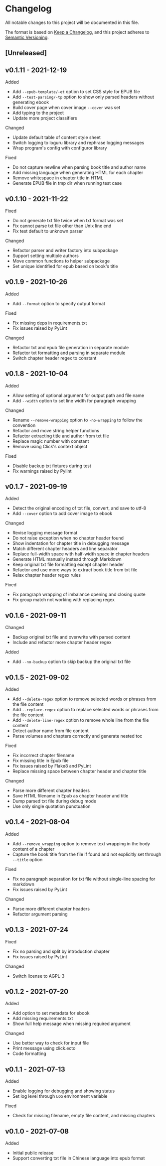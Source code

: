 # Changelog

All notable changes to this project will be documented in this file.

The format is based on [Keep a Changelog](https://keepachangelog.com/en/1.0.0/),
and this project adheres to [Semantic Versioning](https://semver.org/spec/v2.0.0.html).

## [Unreleased]

## v0.1.11 - 2021-12-19
Added
- Add `--epub-template/-et` option to set CSS style for EPUB file
- Add `--test-parsing/-tp` option to show only parsed headers without
  generating ebook
- Build cover page when cover image `--cover` was set
- Add typing to the project
- Update more project classifiers

Changed
- Update default table of content style sheet
- Switch logging to loguru library and rephrase logging messages
- Wrap program's config with configuror library

Fixed
- Do not capture newline when parsing book title and author name
- Add missing language when generating HTML for each chapter
- Remove whitespace in chapter title in HTML
- Generate EPUB file in tmp dir when running test case

## v0.1.10 - 2021-11-22
Fixed
- Do not generate txt file twice when txt format was set
- Fix cannot parse txt file other than Unix line end
- Fix test default to unknown parser

Changed
- Refactor parser and writer factory into subpackage
- Support setting multiple authors
- Move common functions to helper subpackage
- Set unique identified for epub based on book's title

## v0.1.9 - 2021-10-26
Added
- Add `--format` option to specify output format

Fixed
- Fix missing deps in requirements.txt
- Fix issues raised by PyLint

Changed
- Refactor txt and epub file generation in separate module
- Refactor txt formatting and parsing in separate module
- Switch chapter header regex to constant

## v0.1.8 - 2021-10-04
Added
- Allow setting of optional argument for output path and file name
- Add `--width` option to set line width for paragraph wrapping

Changed
- Rename `--remove-wrapping` option to `-no-wrapping` to follow the convention
- Refactor and move string helper functions
- Refactor extracting title and author from txt file
- Replace magic number with constant
- Remove using Click's context object

Fixed
- Disable backup txt fixtures during test
- Fix warnings raised by Pylint

## v0.1.7 - 2021-09-19
Added
- Detect the original encoding of txt file, convert, and save to utf-8
- Add `--cover` option to add cover image to ebook

Changed
- Revise logging message format
- Do not raise exception when no chapter header found
- Show indentation for chapter title in debugging message
- Match different chapter headers and line separator
- Replace full-width space with half-width space in chapter headers
- Generate HTML manually instead through Markdown
- Keep original txt file formatting except chapter header
- Refactor and use more ways to extract book title from txt file
- Relax chapter header regex rules

Fixed
- Fix paragraph wrapping of imbalance opening and closing quote
- Fix group match not working with replacing regex

## v0.1.6 - 2021-09-11
Changed
- Backup original txt file and overwrite with parsed content
- Include and refactor more chapter header regex

Added
- Add `--no-backup` option to skip backup the original txt file

## v0.1.5 - 2021-09-02
Added
- Add `--delete-regex` option to remove selected words or phrases from the file
  content
- Add `--replace-regex` option to replace selected words or phrases from the
  file content
- Add `--delete-line-regex` option to remove whole line from the file content
- Detect author name from file content
- Parse volumes and chapters correctly and generate nested toc

Fixed
- Fix incorrect chapter filename
- Fix missing title in Epub file
- Fix issues raised by Flake8 and PyLint
- Replace missing space between chapter header and chapter title

Changed
- Parse more different chapter headers
- Save HTML filename in Epub as chapter header and title
- Dump parsed txt file during debug mode
- Use only single quotation punctuation

## v0.1.4 - 2021-08-04
Added
- Add `--remove_wrapping` option to remove text wrapping in the body content of
  a chapter
- Capture the book title from the file if found and not explicitly set through
  `--title` option

Fixed
- Fix no paragraph separation for txt file without single-line spacing for
  markdown
- Fix issues raised by PyLint

Changed
- Parse more different chapter headers
- Refactor argument parsing

## v0.1.3 - 2021-07-24
Fixed
- Fix no parsing and split by introduction chapter
- Fix issues raised by PyLint

Changed
- Switch license to AGPL-3

## v0.1.2 - 2021-07-20
Added
- Add option to set metadata for ebook
- Add missing requirements.txt
- Show full help message when missing required argument

Changed
- Use better way to check for input file
- Print message using click.ecto
- Code formatting

## v0.1.1 - 2021-07-13

Added
- Enable logging for debugging and showing status
- Set log level through `LOG` environment variable

Fixed
- Check for missing filename, empty file content, and missing chapters

## v0.1.0 - 2021-07-08

Added
- Initial public release
- Support converting txt file in Chinese language into epub format
